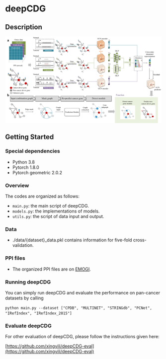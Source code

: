 #  deepCDG
## 
## Description

![Mainframe](structure.png)

## Getting Started

### Special dependencies

*   Python  3.8
*   Pytorch 1.8.0
*   Pytorch geometric 2.0.2

### Overview

The codes are organized as follows:&#x20;

*   `main.py`: the main script of deepCDG.
*   `models.py`: the implementations of models.
*   `utils.py`: the script of data input and output.

### Data
*   ./data/{dataset}_data.pkl contains information for five-fold cross-validation.
### PPI files

*   The organized PPI files are on [EMOGI](https://github.com/schulter/EMOGI).


### Running deepCDG 
You can simply run deepCDG and evaluate the performance on pan-cancer datasets by calling

`python main.py --dataset ["CPDB", "MULTINET", "STRINGdb", "PCNet", "IRefIndex", "IRefIndex_2015"]`

### Evaluate deepCDG
For other evaluation of deepCDG, please follow the instructions given here:

[https://github.com/xingyili/deepCDG-eval](https://github.com/xingyili/deepCDG-eval)

